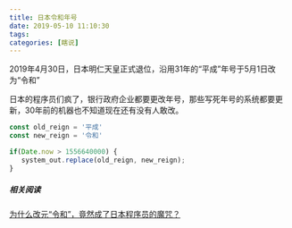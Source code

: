 ```yaml
---
title: 日本令和年号
date: 2019-05-10 11:10:30
tags:
categories: [瞎说]
---
```


2019年4月30日，日本明仁天皇正式退位，沿用31年的“平成”年号于5月1日改为“令和”

日本的程序员们疯了，银行政府企业都要更改年号，那些写死年号的系统都要更新，30年前的机器也不知道现在还有没有人敢改。

```javascript
const old_reign = '平成'
const new_reign = '令和'

if(Date.now > 1556640000) {
   system_out.replace(old_reign, new_reign);
}
```

<!--more-->

##### 相关阅读

[为什么改元“令和”，竟然成了日本程序员的魔咒？](https://mp.weixin.qq.com/s/b2yjpCkOlMAdC1oglRK4aA)